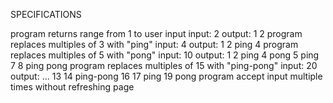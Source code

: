 SPECIFICATIONS

program returns range from 1 to user input
input: 2    output: 1 2
program replaces multiples of 3 with "ping"
input: 4    output: 1 2 ping 4
program replaces multiples of 5 with "pong"
input: 10    output: 1 2 ping 4 pong 5 ping 7 8 ping pong
program replaces multiples of 15 with "ping-pong"
input: 20    output: ... 13 14 ping-pong 16 17 ping 19 pong
program accept input multiple times without refreshing page
